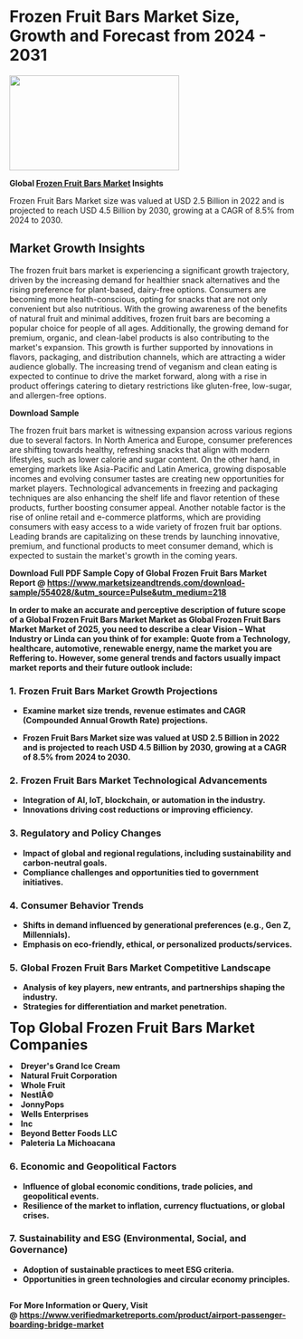 <H1>Frozen Fruit Bars Market Size, Growth and Forecast from 2024 - 2031</H1><img class="aligncenter size-medium wp-image-584254" src="https://thirdeyenews.in/wp-content/uploads/2024/09/Global-Market-Research-300x168.jpeg" alt="" width="300" height="168" /><p><strong>Global&nbsp;<a href="https://www.marketsizeandtrends.com/download-sample/554028/&amp;utm_source=Pulse&amp;utm_medium=218">Frozen Fruit Bars Market</a> Insights</strong></p><p>Frozen Fruit Bars Market size was valued at USD 2.5 Billion in 2022 and is projected to reach USD 4.5 Billion by 2030, growing at a CAGR of 8.5% from 2024 to 2030.</p><p><h2>Market Growth Insights</h2> <p>The frozen fruit bars market is experiencing a significant growth trajectory, driven by the increasing demand for healthier snack alternatives and the rising preference for plant-based, dairy-free options. Consumers are becoming more health-conscious, opting for snacks that are not only convenient but also nutritious. With the growing awareness of the benefits of natural fruit and minimal additives, frozen fruit bars are becoming a popular choice for people of all ages. Additionally, the growing demand for premium, organic, and clean-label products is also contributing to the market's expansion. This growth is further supported by innovations in flavors, packaging, and distribution channels, which are attracting a wider audience globally. The increasing trend of veganism and clean eating is expected to continue to drive the market forward, along with a rise in product offerings catering to dietary restrictions like gluten-free, low-sugar, and allergen-free options.</p> <p><strong>Download Sample</strong></p> <p>The frozen fruit bars market is witnessing expansion across various regions due to several factors. In North America and Europe, consumer preferences are shifting towards healthy, refreshing snacks that align with modern lifestyles, such as lower calorie and sugar content. On the other hand, in emerging markets like Asia-Pacific and Latin America, growing disposable incomes and evolving consumer tastes are creating new opportunities for market players. Technological advancements in freezing and packaging techniques are also enhancing the shelf life and flavor retention of these products, further boosting consumer appeal. Another notable factor is the rise of online retail and e-commerce platforms, which are providing consumers with easy access to a wide variety of frozen fruit bar options. Leading brands are capitalizing on these trends by launching innovative, premium, and functional products to meet consumer demand, which is expected to sustain the market's growth in the coming years. <p><strong></p><p><span class=""><strong>Download Full PDF Sample Copy of Global Frozen Fruit Bars Market Report</strong> @ <a href="https://www.marketsizeandtrends.com/download-sample/554028/&amp;utm_source=Pulse&amp;utm_medium=218" target="_blank">https://www.marketsizeandtrends.com/download-sample/554028/&amp;utm_source=Pulse&amp;utm_medium=218</a></span></p><p>In order to make an accurate and perceptive description of future scope of a Global&nbsp;Frozen Fruit Bars Market Market as Global&nbsp;Frozen Fruit Bars Market Market of 2025, you need to describe a clear Vision &ndash; What Industry or Linda can you think of for example: Quote from a Technology, healthcare, automotive, renewable energy, name the market you are Reffering to. However, some general trends and factors usually impact market reports and their future outlook include:</p><h3>1.&nbsp;<strong>Frozen Fruit Bars Market Growth Projections</strong></h3><ul><li>Examine market size trends, revenue estimates and CAGR (Compounded Annual Growth Rate) projections.</li><li><p>Frozen Fruit Bars Market size was valued at USD 2.5 Billion in 2022 and is projected to reach USD 4.5 Billion by 2030, growing at a CAGR of 8.5% from 2024 to 2030.</p></li></ul><h3>2.&nbsp;<strong>Frozen Fruit Bars Market Technological Advancements</strong></h3><ul><li>Integration of AI, IoT, blockchain, or automation in the industry.</li><li>Innovations driving cost reductions or improving efficiency.</li></ul><h3>3.&nbsp;<strong>Regulatory and Policy Changes</strong></h3><ul><li>Impact of global and regional regulations, including sustainability and carbon-neutral goals.</li><li>Compliance challenges and opportunities tied to government initiatives.</li></ul><h3>4.&nbsp;<strong>Consumer Behavior Trends</strong></h3><ul><li>Shifts in demand influenced by generational preferences (e.g., Gen Z, Millennials).</li><li>Emphasis on eco-friendly, ethical, or personalized products/services.</li></ul><h3>5.&nbsp;<strong>Global Frozen Fruit Bars Market Competitive Landscape</strong></h3><ul><li>Analysis of key players, new entrants, and partnerships shaping the industry.</li><li>Strategies for differentiation and market penetration.</li></ul><p data-pm-slice="1 1 []"><span style="color: inherit; font-family: inherit; font-size: 25px;">Top Global Frozen Fruit Bars Market Companies</span></p><div class="" data-test-id=""><p><li>Dreyer's Grand Ice Cream</li><li> Natural Fruit Corporation</li><li> Whole Fruit</li><li> NestlÃ©</li><li> JonnyPops</li><li> Wells Enterprises</li><li> Inc</li><li> Beyond Better Foods LLC</li><li> Paleteria La Michoacana</li></p></div><h3>6.&nbsp;<strong>Economic and Geopolitical Factors</strong></h3><ul><li>Influence of global economic conditions, trade policies, and geopolitical events.</li><li>Resilience of the market to inflation, currency fluctuations, or global crises.</li></ul><h3>7.&nbsp;<strong>Sustainability and ESG (Environmental, Social, and Governance)</strong></h3><ul><li>Adoption of sustainable practices to meet ESG criteria.</li><li>Opportunities in green technologies and circular economy principles.</li></ul><h2><strong style="font-size: 14px;">For More Information or Query, Visit @&nbsp;</strong><a style="background-color: #ffffff; font-size: 14px;" href="https://www.marketsizeandtrends.com/report/frozen-fruit-bars-market/" target="_blank">https://www.verifiedmarketreports.com/product/airport-passenger-boarding-bridge-market</a></h2>
